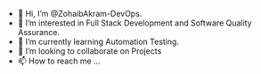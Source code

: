 - 👋 Hi, I’m @ZohaibAkram-DevOps.
- 👀 I’m interested in Full Stack Development and Software Quality Assurance.
- 🌱 I’m currently learning Automation Testing.
- 💞️ I’m looking to collaborate on Projects 
- 📫 How to reach me ...

<!---
ZohaibAkram-DevOps/ZohaibAkram-DevOps is a ✨ special ✨ repository because its `README.md` (this file) appears on your GitHub profile.
You can click the Preview link to take a look at your changes.
--->
